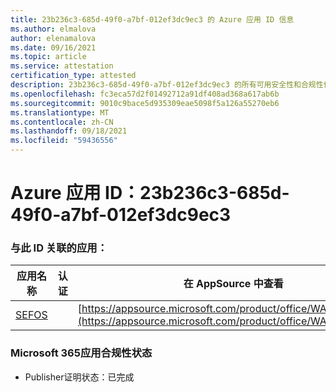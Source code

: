 ```yaml
---
title: 23b236c3-685d-49f0-a7bf-012ef3dc9ec3 的 Azure 应用 ID 信息
ms.author: elmalova
author: elenamalova
ms.date: 09/16/2021
ms.topic: article
ms.service: attestation
certification_type: attested
description: 23b236c3-685d-49f0-a7bf-012ef3dc9ec3 的所有可用安全性和合规性信息。
ms.openlocfilehash: fc3eca57d2f01492712a91df408ad368a617ab6b
ms.sourcegitcommit: 9010c9bace5d935309eae5098f5a126a55270eb6
ms.translationtype: MT
ms.contentlocale: zh-CN
ms.lasthandoff: 09/18/2021
ms.locfileid: "59436556"
---
```

# <a name="azure-app-id-23b236c3-685d-49f0-a7bf-012ef3dc9ec3"></a>Azure 应用 ID：23b236c3-685d-49f0-a7bf-012ef3dc9ec3


### <a name="apps-associated-with-this-id"></a>与此 ID 关联的应用：
| **应用名称** | **认证** | **在 AppSource 中查看** |
|--------------|---------------|-----------------------|
| [SEFOS](https://docs.microsoft.com/microsoft-365-app-certification/forward/WA200003219) |  | [https://appsource.microsoft.com/product/office/WA200003219](https://appsource.microsoft.com/product/office/WA200003219) |

### <a name="microsoft-365-app-compliance-status"></a>Microsoft 365应用合规性状态
- Publisher证明状态：已完成
